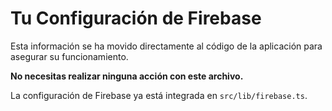 # Tu Configuración de Firebase

Esta información se ha movido directamente al código de la aplicación para asegurar su funcionamiento.

**No necesitas realizar ninguna acción con este archivo.**

La configuración de Firebase ya está integrada en `src/lib/firebase.ts`.
